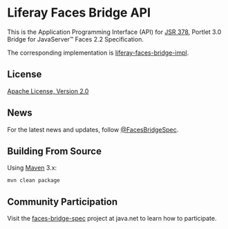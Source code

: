 # Liferay Faces Bridge API

This is the Application Programming Interface (API) for [JSR 378](https://www.jcp.org/en/jsr/detail?id=378), Portlet 3.0
Bridge for JavaServer&trade; Faces 2.2 Specification.

The corresponding implementation is [liferay-faces-bridge-impl](https://github.com/liferay/liferay-faces-bridge-impl).

## License

[Apache License, Version 2.0](http://www.apache.org/licenses/LICENSE-2.0)

## News

For the latest news and updates, follow [@FacesBridgeSpec](https://twitter.com/FacesBridgeSpec).

## Building From Source

Using [Maven](https://maven.apache.org/) 3.x:

	mvn clean package

## Community Participation

Visit the [faces-bridge-spec](https://java.net/projects/faces-bridge-spec) project at java.net to learn how to
participate.